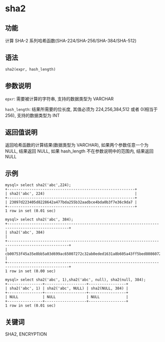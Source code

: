# sha2

## 功能

计算 SHA-2 系列哈希函数(SHA-224/SHA-256/SHA-384/SHA-512)

## 语法

```Haskell
sha2(expr, hash_length)
```

## 参数说明

`epxr`: 需要被计算的字符串, 支持的数据类型为 VARCHAR

`hash_length`: 结果所需要的位长度, 其值必须为 224,256,384,512 或者 0(相当于 256), 支持的数据类型为 INT

## 返回值说明

返回哈希函数的计算结果(数据类型为 VARCHAR), 如果两个参数任意一个为 NULL, 结果返回 NULL, 如果 hash_length 不在参数说明中的范围内, 结果返回 NULL

## 示例

```Plain Text
mysql> select sha2('abc',224);
+----------------------------------------------------------+
| sha2('abc', 224)                                         |
+----------------------------------------------------------+
| 23097d223405d8228642a477bda255b32aadbce4bda0b3f7e36c9da7 |
+----------------------------------------------------------+
1 row in set (0.01 sec)

mysql> select sha2('abc', 384);
+--------------------------------------------------------------------------------------------------+
| sha2('abc', 384)                                                                                 |
+--------------------------------------------------------------------------------------------------+
| cb00753f45a35e8bb5a03d699ac65007272c32ab0eded1631a8b605a43ff5bed8086072ba1e7cc2358baeca134c825a7 |
+--------------------------------------------------------------------------------------------------+
1 row in set (0.00 sec)

mysql> select sha2('abc', 1),sha2('abc', null), sha2(null, 384);
+----------------+-------------------+-----------------+
| sha2('abc', 1) | sha2('abc', NULL) | sha2(NULL, 384) |
+----------------+-------------------+-----------------+
| NULL           | NULL              | NULL            |
+----------------+-------------------+-----------------+
1 row in set (0.01 sec)
```

## 关键词

SHA2, ENCRYPTION
